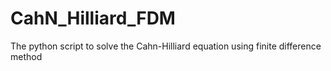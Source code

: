 # CahN_Hilliard_FDM
The python script to solve the Cahn-Hilliard equation using finite difference method
